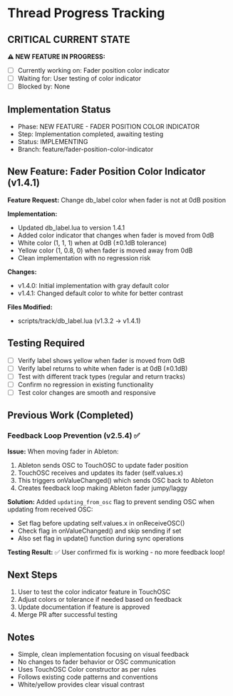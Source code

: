 # Thread Progress Tracking

## CRITICAL CURRENT STATE
**⚠️ NEW FEATURE IN PROGRESS:**
- [ ] Currently working on: Fader position color indicator
- [ ] Waiting for: User testing of color indicator
- [ ] Blocked by: None

## Implementation Status
- Phase: NEW FEATURE - FADER POSITION COLOR INDICATOR
- Step: Implementation completed, awaiting testing
- Status: IMPLEMENTING
- Branch: feature/fader-position-color-indicator

## New Feature: Fader Position Color Indicator (v1.4.1)
**Feature Request:** Change db_label color when fader is not at 0dB position

**Implementation:**
- Updated db_label.lua to version 1.4.1
- Added color indicator that changes when fader is moved from 0dB
- White color (1, 1, 1) when at 0dB (±0.1dB tolerance)
- Yellow color (1, 0.8, 0) when fader is moved away from 0dB
- Clean implementation with no regression risk

**Changes:**
- v1.4.0: Initial implementation with gray default color
- v1.4.1: Changed default color to white for better contrast

**Files Modified:**
- scripts/track/db_label.lua (v1.3.2 → v1.4.1)

## Testing Required
- [ ] Verify label shows yellow when fader is moved from 0dB
- [ ] Verify label returns to white when fader is at 0dB (±0.1dB)
- [ ] Test with different track types (regular and return tracks)
- [ ] Confirm no regression in existing functionality
- [ ] Test color changes are smooth and responsive

## Previous Work (Completed)
### Feedback Loop Prevention (v2.5.4) ✅
**Issue:** When moving fader in Ableton:
1. Ableton sends OSC to TouchOSC to update fader position
2. TouchOSC receives and updates its fader (self.values.x)
3. This triggers onValueChanged() which sends OSC back to Ableton
4. Creates feedback loop making Ableton fader jumpy/laggy

**Solution:** Added `updating_from_osc` flag to prevent sending OSC when updating from received OSC:
- Set flag before updating self.values.x in onReceiveOSC()
- Check flag in onValueChanged() and skip sending if set
- Also set flag in update() function during sync operations

**Testing Result:** ✅ User confirmed fix is working - no more feedback loop!

## Next Steps
1. User to test the color indicator feature in TouchOSC
2. Adjust colors or tolerance if needed based on feedback
3. Update documentation if feature is approved
4. Merge PR after successful testing

## Notes
- Simple, clean implementation focusing on visual feedback
- No changes to fader behavior or OSC communication
- Uses TouchOSC Color constructor as per rules
- Follows existing code patterns and conventions
- White/yellow provides clear visual contrast
